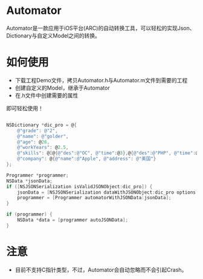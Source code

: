 # Automator

Automator是一款应用于iOS平台(ARC)的自动转换工具，可以轻松的实现Json、Dictionary与自定义Model之间的转换。

# 如何使用

- 下载工程Demo文件，拷贝Automator.h与Automator.m文件到需要的工程
- 创建自定义的Model，继承于Automator
- 在.h文件中创建需要的属性

即可轻松使用！

``` objective-c

NSDictionary *dic_pro = @{
    @"grade": @"2",
    @"name": @"golder",
    @"age": @26,
    @"workYears": @2.5,
    @"skills": @[@{@"des":@"OC", @"time":@3},@{@"des":@"PHP", @"time":@1}],
    @"company": @{@"name":@"Apple", @"address": @"美国"}
};

Programmer *programmer;
NSData *jsonData;
if ([NSJSONSerialization isValidJSONObject:dic_pro]) {
    jsonData = [NSJSONSerialization dataWithJSONObject:dic_pro options:NSJSONWritingPrettyPrinted error:NULL];
    programmer = [Programmer automatorWithJSONData:jsonData];
}

if (programmer) {
    NSData *data = [programmer autoJSONData];
}

```

# 注意
- 目前不支持C指针类型，不过，Automator会自动忽略而不会引起Crash。
